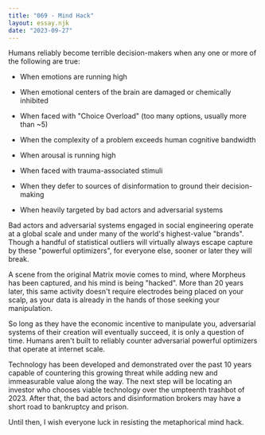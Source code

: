 ```yaml
---
title: "069 - Mind Hack"
layout: essay.njk
date: "2023-09-27"
---
```


Humans reliably become terrible decision-makers when any one or more of the following are true:

- When emotions are running high

- When emotional centers of the brain are damaged or chemically inhibited

- When faced with "Choice Overload" (too many options, usually more than ~5)

- When the complexity of a problem exceeds human cognitive bandwidth

- When arousal is running high

- When faced with trauma-associated stimuli

- When they defer to sources of disinformation to ground their decision-making

- When heavily targeted by bad actors and adversarial systems

Bad actors and adversarial systems engaged in social engineering operate at a global scale and under many of the world's highest-value "brands". Though a handful of statistical outliers will virtually always escape capture by these "powerful optimizers", for everyone else, sooner or later they will break.

A scene from the original Matrix movie comes to mind, where Morpheus has been captured, and his mind is being "hacked". More than 20 years later, this same activity doesn't require electrodes being placed on your scalp, as your data is already in the hands of those seeking your manipulation.

So long as they have the economic incentive to manipulate you, adversarial systems of their creation will eventually succeed, it is only a question of time. Humans aren't built to reliably counter adversarial powerful optimizers that operate at internet scale.

Technology has been developed and demonstrated over the past 10 years capable of countering this growing threat while adding new and immeasurable value along the way. The next step will be locating an investor who chooses viable technology over the umpteenth trashbot of 2023. After that, the bad actors and disinformation brokers may have a short road to bankruptcy and prison.

Until then, I wish everyone luck in resisting the metaphorical mind hack.